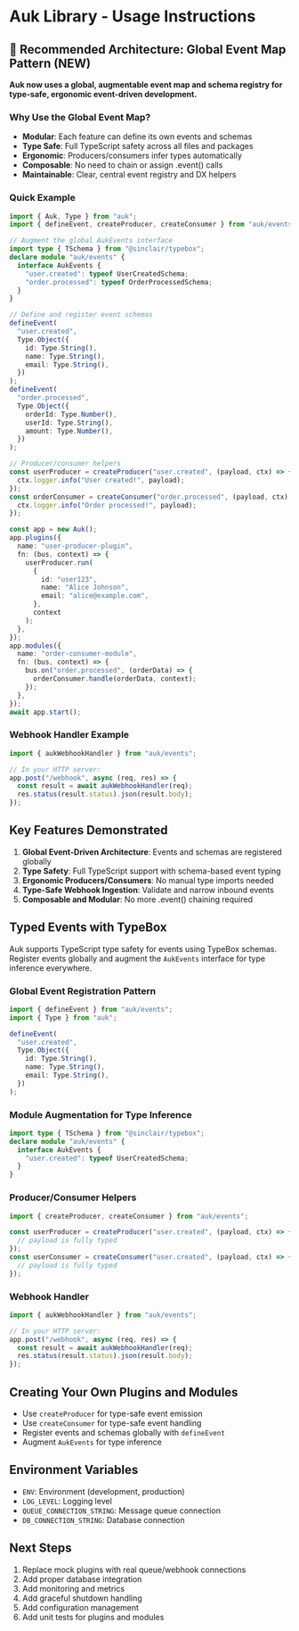 # Auk Library - Usage Instructions

## 🎯 Recommended Architecture: Global Event Map Pattern (NEW)

**Auk now uses a global, augmentable event map and schema registry for type-safe, ergonomic event-driven development.**

### Why Use the Global Event Map?

- **Modular**: Each feature can define its own events and schemas
- **Type Safe**: Full TypeScript safety across all files and packages
- **Ergonomic**: Producers/consumers infer types automatically
- **Composable**: No need to chain or assign .event() calls
- **Maintainable**: Clear, central event registry and DX helpers

### Quick Example

```typescript
import { Auk, Type } from "auk";
import { defineEvent, createProducer, createConsumer } from "auk/events";

// Augment the global AukEvents interface
import type { TSchema } from "@sinclair/typebox";
declare module "auk/events" {
  interface AukEvents {
    "user.created": typeof UserCreatedSchema;
    "order.processed": typeof OrderProcessedSchema;
  }
}

// Define and register event schemas
defineEvent(
  "user.created",
  Type.Object({
    id: Type.String(),
    name: Type.String(),
    email: Type.String(),
  })
);
defineEvent(
  "order.processed",
  Type.Object({
    orderId: Type.Number(),
    userId: Type.String(),
    amount: Type.Number(),
  })
);

// Producer/consumer helpers
const userProducer = createProducer("user.created", (payload, ctx) => {
  ctx.logger.info("User created!", payload);
});
const orderConsumer = createConsumer("order.processed", (payload, ctx) => {
  ctx.logger.info("Order processed!", payload);
});

const app = new Auk();
app.plugins({
  name: "user-producer-plugin",
  fn: (bus, context) => {
    userProducer.run(
      {
        id: "user123",
        name: "Alice Johnson",
        email: "alice@example.com",
      },
      context
    );
  },
});
app.modules({
  name: "order-consumer-module",
  fn: (bus, context) => {
    bus.on("order.processed", (orderData) => {
      orderConsumer.handle(orderData, context);
    });
  },
});
await app.start();
```

### Webhook Handler Example

```typescript
import { aukWebhookHandler } from "auk/events";

// In your HTTP server:
app.post("/webhook", async (req, res) => {
  const result = await aukWebhookHandler(req);
  res.status(result.status).json(result.body);
});
```

## Key Features Demonstrated

1. **Global Event-Driven Architecture**: Events and schemas are registered globally
2. **Type Safety**: Full TypeScript support with schema-based event typing
3. **Ergonomic Producers/Consumers**: No manual type imports needed
4. **Type-Safe Webhook Ingestion**: Validate and narrow inbound events
5. **Composable and Modular**: No more .event() chaining required

## Typed Events with TypeBox

Auk supports TypeScript type safety for events using TypeBox schemas. Register events globally and augment the `AukEvents` interface for type inference everywhere.

### Global Event Registration Pattern

```typescript
import { defineEvent } from "auk/events";
import { Type } from "auk";

defineEvent(
  "user.created",
  Type.Object({
    id: Type.String(),
    name: Type.String(),
    email: Type.String(),
  })
);
```

### Module Augmentation for Type Inference

```typescript
import type { TSchema } from "@sinclair/typebox";
declare module "auk/events" {
  interface AukEvents {
    "user.created": typeof UserCreatedSchema;
  }
}
```

### Producer/Consumer Helpers

```typescript
import { createProducer, createConsumer } from "auk/events";

const userProducer = createProducer("user.created", (payload, ctx) => {
  // payload is fully typed
});
const userConsumer = createConsumer("user.created", (payload, ctx) => {
  // payload is fully typed
});
```

### Webhook Handler

```typescript
import { aukWebhookHandler } from "auk/events";

// In your HTTP server:
app.post("/webhook", async (req, res) => {
  const result = await aukWebhookHandler(req);
  res.status(result.status).json(result.body);
});
```

## Creating Your Own Plugins and Modules

- Use `createProducer` for type-safe event emission
- Use `createConsumer` for type-safe event handling
- Register events and schemas globally with `defineEvent`
- Augment `AukEvents` for type inference

## Environment Variables

- `ENV`: Environment (development, production)
- `LOG_LEVEL`: Logging level
- `QUEUE_CONNECTION_STRING`: Message queue connection
- `DB_CONNECTION_STRING`: Database connection

## Next Steps

1. Replace mock plugins with real queue/webhook connections
2. Add proper database integration
3. Add monitoring and metrics
4. Add graceful shutdown handling
5. Add configuration management
6. Add unit tests for plugins and modules
